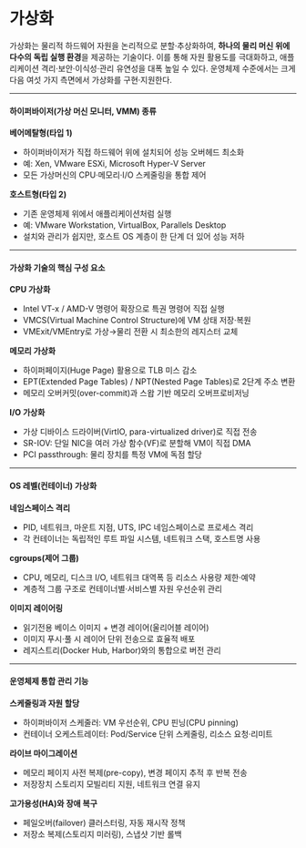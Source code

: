 # 가상화

가상화는 물리적 하드웨어 자원을 논리적으로 분할·추상화하여, **하나의 물리 머신 위에 다수의 독립 실행 환경**을 제공하는 기술이다. 이를 통해 자원 활용도를 극대화하고, 애플리케이션 격리·보안·이식성·관리 유연성을 대폭 높일 수 있다. 운영체제 수준에서는 크게 다음 여섯 가지 측면에서 가상화를 구현·지원한다.

***

#### **하이퍼바이저(가상 머신 모니터, VMM) 종류**

**베어메탈형(타입 1)**

* 하이퍼바이저가 직접 하드웨어 위에 설치되어 성능 오버헤드 최소화
* 예: Xen, VMware ESXi, Microsoft Hyper-V Server
* 모든 가상머신의 CPU·메모리·I/O 스케줄링을 통합 제어

**호스트형(타입 2)**

* 기존 운영체제 위에서 애플리케이션처럼 실행
* 예: VMware Workstation, VirtualBox, Parallels Desktop
* 설치와 관리가 쉽지만, 호스트 OS 계층이 한 단계 더 있어 성능 저하

***

#### **가상화 기술의 핵심 구성 요소**

**CPU 가상화**

* Intel VT-x / AMD-V 명령어 확장으로 특권 명령어 직접 실행
* VMCS(Virtual Machine Control Structure)에 VM 상태 저장·복원
* VMExit/VMEntry로 가상→물리 전환 시 최소한의 레지스터 교체

**메모리 가상화**

* 하이퍼페이지(Huge Page) 활용으로 TLB 미스 감소
* EPT(Extended Page Tables) / NPT(Nested Page Tables)로 2단계 주소 변환
* 메모리 오버커밋(over-commit)과 스왑 기반 메모리 오버프로비저닝

**I/O 가상화**

* 가상 디바이스 드라이버(VirtIO, para-virtualized driver)로 직접 전송
* SR-IOV: 단일 NIC을 여러 가상 함수(VF)로 분할해 VM이 직접 DMA
* PCI passthrough: 물리 장치를 특정 VM에 독점 할당

***

#### **OS 레벨(컨테이너) 가상화**

**네임스페이스 격리**

* PID, 네트워크, 마운트 지점, UTS, IPC 네임스페이스로 프로세스 격리
* 각 컨테이너는 독립적인 루트 파일 시스템, 네트워크 스택, 호스트명 사용

**cgroups(제어 그룹)**

* CPU, 메모리, 디스크 I/O, 네트워크 대역폭 등 리소스 사용량 제한·예약
* 계층적 그룹 구조로 컨테이너별·서비스별 자원 우선순위 관리

**이미지 레이어링**

* 읽기전용 베이스 이미지 + 변경 레이어(울리어블 레이어)
* 이미지 푸시·풀 시 레이어 단위 전송으로 효율적 배포
* 레지스트리(Docker Hub, Harbor)와의 통합으로 버전 관리

***

#### **운영체제 통합 관리 기능**

**스케줄링과 자원 할당**

* 하이퍼바이저 스케줄러: VM 우선순위, CPU 핀닝(CPU pinning)
* 컨테이너 오케스트레이터: Pod/Service 단위 스케줄링, 리소스 요청·리미트

**라이브 마이그레이션**

* 메모리 페이지 사전 복제(pre-copy), 변경 페이지 추적 후 반복 전송
* 저장장치 스토리지 모빌리티 지원, 네트워크 연결 유지

**고가용성(HA)와 장애 복구**

* 페일오버(failover) 클러스터링, 자동 재시작 정책
* 저장소 복제(스토리지 미러링), 스냅샷 기반 롤백
